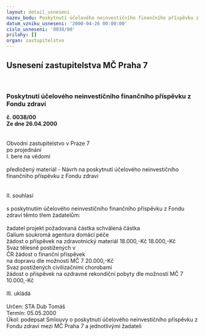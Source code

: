 ```yaml
---
layout: detail_usneseni
nazev_bodu: Poskytnutí účelového neinvestičního finančního příspěvku z Fondu zdraví
datum_vzniku_usneseni: '2000-04-26 00:00:00'
cislo_usneseni: '0038/00'
prilohy: []
organ: zastupitelstvo
---
```

<div id="ucUsn_pList" class="usn">
	<span><h2>Usnesení zastupitelstva MČ Praha 7 </h2>
<br></span><div class="standBody">
<span><h3>Poskytnutí účelového neinvestičního finančního příspěvku z Fondu zdraví</h3></span><div class="center">
		<strong>č. 0038/00</strong><br>
	</div>
<div class="center">
		<strong>Ze dne 26.04.2000</strong><br><br>
	</div>     <br>Obvodní zastupitelstvo v Praze 7<br>po projednání<br>I.	bere na vědomí<br><br> předložený materiál - Návrh na poskytnutí účelového neinvestičního finančního příspěvku z Fondu zdraví <br><br><br>II.	souhlasí <br><br>s poskytnutím účelového neinvestičního finančního příspěvku z Fondu zdraví těmto třem žadatelům:<br><br>žadatel	projekt	                         požadovaná částka	schválená částka<br>Galium soukromá agentura  domácí péče	<br>žádost o příspěvek na zdravotnický materiál	18.000,-Kč	18.000,-Kč<br>Svaz tělesně postižených v<br>ČR 	žádost o finanční příspěvek <br>na dopravu	                          dle možností MČ 7	20.000,-Kč<br>Svaz postižených civilizačními chorobami<br>žádost o příspěvek na ozdravné rekondiční pobyty dle možností MČ 7 10.000,-Kč<br><br>III.	ukládá <br><br> Určen:	     	STA Dub Tomáš<br>Termín: 05.05.2000<br>Úkol:	podepsat Smlouvy o poskytnutí účelového neinvestičního příspěvku z Fondu zdraví mezi MČ Praha 7 a jednotlivými žadateli<br>
</div>
</div>